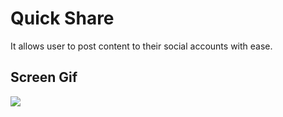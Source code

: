 <h1>Quick Share</h1>
It allows user to post content to their social accounts with ease.

<h2>Screen Gif</h2>

![](screen.gif)
